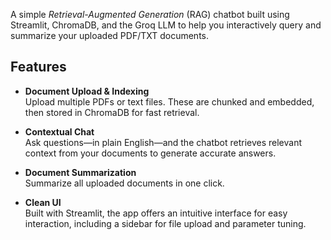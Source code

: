 A simple _Retrieval-Augmented Generation_ (RAG) chatbot built using Streamlit, ChromaDB, and the Groq LLM to help you interactively query and summarize your uploaded PDF/TXT documents.
##  Features

- **Document Upload & Indexing**  
  Upload multiple PDFs or text files. These are chunked and embedded, then stored in ChromaDB for fast retrieval.

- **Contextual Chat**  
  Ask questions—in plain English—and the chatbot retrieves relevant context from your documents to generate accurate answers.

- **Document Summarization**  
  Summarize all uploaded documents in one click.

- **Clean UI**  
  Built with Streamlit, the app offers an intuitive interface for easy interaction, including a sidebar for file upload and parameter tuning.
